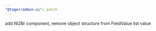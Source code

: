 ```yaml
---
"@tager/admin-ui": patch
---
```


add Nl2Br component, remove object structure from FieldValue list value
